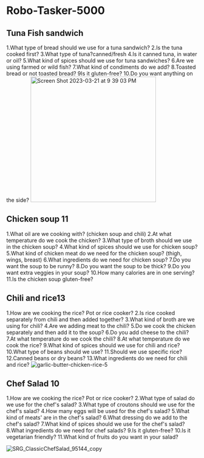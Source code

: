 # Robo-Tasker-5000

## Tuna Fish sandwich 
1.What type of bread should we use for a tuna sandwich?
2.Is the tuna cooked first?
3.What type of tuna?canned/fresh
4.Is it canned tuna, in water or oil?
5.What kind of spices should we use for tuna sandwiches?
6.Are we using farmed or wild fish?
7.What kind of condiments do we add?
8.Toasted bread or not toasted bread?
9Is it gluten-free?
10.Do you want anything on the side?
<img width="330" alt="Screen Shot 2023-03-21 at 9 39 03 PM" src="https://user-images.githubusercontent.com/127261045/226803773-c5a828fd-f491-4654-be88-e5b2aae7455d.png">



## Chicken soup 11
1.What oil are we cooking with? (chicken soup and chili)
2.At what temperature do we cook the chicken?
3.What type of broth should we use in the chicken soup?
4.What kind of spices should we use for chicken soup?
5.What kind of chicken meat do we need for the chicken soup? (thigh, wings, breast)
6.What ingredients do we need for chicken soup?
7.Do you want the soup to be runny?
8.Do you want the soup to be thick?
9.Do you want extra veggies in your soup?
10.How many calories are in one serving?
11.Is the chicken soup gluten-free?




## Chili and rice13

1.How are we cooking the rice? Pot or rice cooker?
2.Is rice cooked separately from chili and then added together?
3.What kind of broth are we using for chili?
4.Are we adding meat to the chili?
5.Do we cook the chicken separately and then add it to the soup?
6.Do you add cheese to the chili?
7.At what temperature do we cook the chili?
8.At what temperature do we cook the rice?
9.What kind of spices should we use for chili and rice?
10.What type of beans should we use?
11.Should we use specific rice?
12.Canned beans or dry beans?
13.What ingredients do we need for chili and rice?
![garlic-butter-chicken-rice-5](https://user-images.githubusercontent.com/127354647/226792394-8ee7d15c-125e-4393-bfba-cb0e1498e947.jpg)

## Chef Salad 10
1.How are we cooking the rice? Pot or rice cooker?
2.What type of salad do we use for the chef's salad?
3.What type of croutons should we use for the chef's salad?
4.How many eggs will be used for the chef's salad?
5.What kind of meats' are in the chef's salad?
6.What dressing do we add to the chef's salad?
7.What kind of spices should we use for the chef's salad?
8.What ingredients do we need for chef salads?
9.Is it gluten-free?
10.Is it vegetarian friendly?
11.What kind of fruits do you want in your salad?


![SRG_ClassicChefSalad_95144_copy](https://user-images.githubusercontent.com/127354647/226792658-d6883f1b-bfcd-4b9e-b25f-6b4a33d312f5.jpg)
